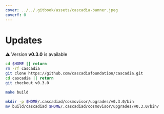 ```yaml
---
cover: ../../.gitbook/assets/cascadia-banner.jpeg
coverY: 0
---
```


# Updates

⚠️ Version **v0.3.0** is available

```bash
cd $HOME || return
rm -rf cascadia
git clone https://github.com/cascadiafoundation/cascadia.git
cd cascadia || return
git checkout v0.3.0

make build

mkdir -p $HOME/.cascadiad/cosmovisor/upgrades/v0.3.0/bin
mv build/cascadiad $HOME/.cascadiad/cosmovisor/upgrades/v0.3.0/bin/
```
